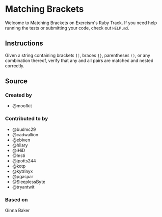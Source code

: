 # Matching Brackets

Welcome to Matching Brackets on Exercism's Ruby Track.
If you need help running the tests or submitting your code, check out `HELP.md`.

## Instructions

Given a string containing brackets `[]`, braces `{}`, parentheses `()`,
or any combination thereof, verify that any and all pairs are matched
and nested correctly.

## Source

### Created by

- @moofkit

### Contributed to by

- @budmc29
- @cadwallion
- @ebiven
- @hilary
- @iHiD
- @Insti
- @jpotts244
- @kotp
- @kytrinyx
- @pgaspar
- @SleeplessByte
- @tryantwit

### Based on

Ginna Baker